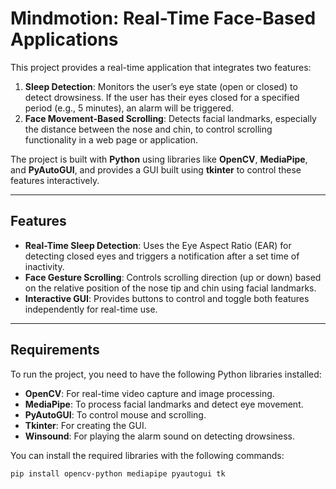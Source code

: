 # Mindmotion: Real-Time Face-Based Applications

This project provides a real-time application that integrates two features:
1. **Sleep Detection**: Monitors the user’s eye state (open or closed) to detect drowsiness. If the user has their eyes closed for a specified period (e.g., 5 minutes), an alarm will be triggered.
2. **Face Movement-Based Scrolling**: Detects facial landmarks, especially the distance between the nose and chin, to control scrolling functionality in a web page or application.

The project is built with **Python** using libraries like **OpenCV**, **MediaPipe**, and **PyAutoGUI**, and provides a GUI built using **tkinter** to control these features interactively.

---

## Features

- **Real-Time Sleep Detection**: Uses the Eye Aspect Ratio (EAR) for detecting closed eyes and triggers a notification after a set time of inactivity.
- **Face Gesture Scrolling**: Controls scrolling direction (up or down) based on the relative position of the nose tip and chin using facial landmarks.
- **Interactive GUI**: Provides buttons to control and toggle both features independently for real-time use.

---

## Requirements

To run the project, you need to have the following Python libraries installed:
- **OpenCV**: For real-time video capture and image processing.
- **MediaPipe**: To process facial landmarks and detect eye movement.
- **PyAutoGUI**: To control mouse and scrolling.
- **Tkinter**: For creating the GUI.
- **Winsound**: For playing the alarm sound on detecting drowsiness.

You can install the required libraries with the following commands:

```bash
pip install opencv-python mediapipe pyautogui tk
